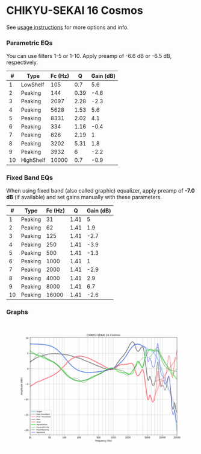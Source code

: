 # CHIKYU-SEKAI 16 Cosmos
See [usage instructions](https://github.com/jaakkopasanen/AutoEq#usage) for more options and info.

### Parametric EQs
You can use filters 1-5 or 1-10. Apply preamp of -6.6 dB or -6.5 dB, respectively.

|   # | Type      |   Fc (Hz) |    Q |   Gain (dB) |
|-----|-----------|-----------|------|-------------|
|   1 | LowShelf  |       105 | 0.7  |         5.6 |
|   2 | Peaking   |       144 | 0.39 |        -4.6 |
|   3 | Peaking   |      2097 | 2.28 |        -2.3 |
|   4 | Peaking   |      5628 | 1.53 |         5.6 |
|   5 | Peaking   |      8331 | 2.02 |         4.1 |
|   6 | Peaking   |       334 | 1.16 |        -0.4 |
|   7 | Peaking   |       826 | 2.19 |         1   |
|   8 | Peaking   |      3202 | 5.31 |         1.8 |
|   9 | Peaking   |      3932 | 6    |        -2.2 |
|  10 | HighShelf |     10000 | 0.7  |        -0.9 |

### Fixed Band EQs
When using fixed band (also called graphic) equalizer, apply preamp of **-7.0 dB** (if available) and set gains manually with these parameters.

|   # | Type    |   Fc (Hz) |    Q |   Gain (dB) |
|-----|---------|-----------|------|-------------|
|   1 | Peaking |        31 | 1.41 |         5   |
|   2 | Peaking |        62 | 1.41 |         1.9 |
|   3 | Peaking |       125 | 1.41 |        -2.7 |
|   4 | Peaking |       250 | 1.41 |        -3.9 |
|   5 | Peaking |       500 | 1.41 |        -1.3 |
|   6 | Peaking |      1000 | 1.41 |         1   |
|   7 | Peaking |      2000 | 1.41 |        -2.9 |
|   8 | Peaking |      4000 | 1.41 |         2.9 |
|   9 | Peaking |      8000 | 1.41 |         6.7 |
|  10 | Peaking |     16000 | 1.41 |        -2.6 |

### Graphs
![](./CHIKYU-SEKAI%2016%20Cosmos.png)
